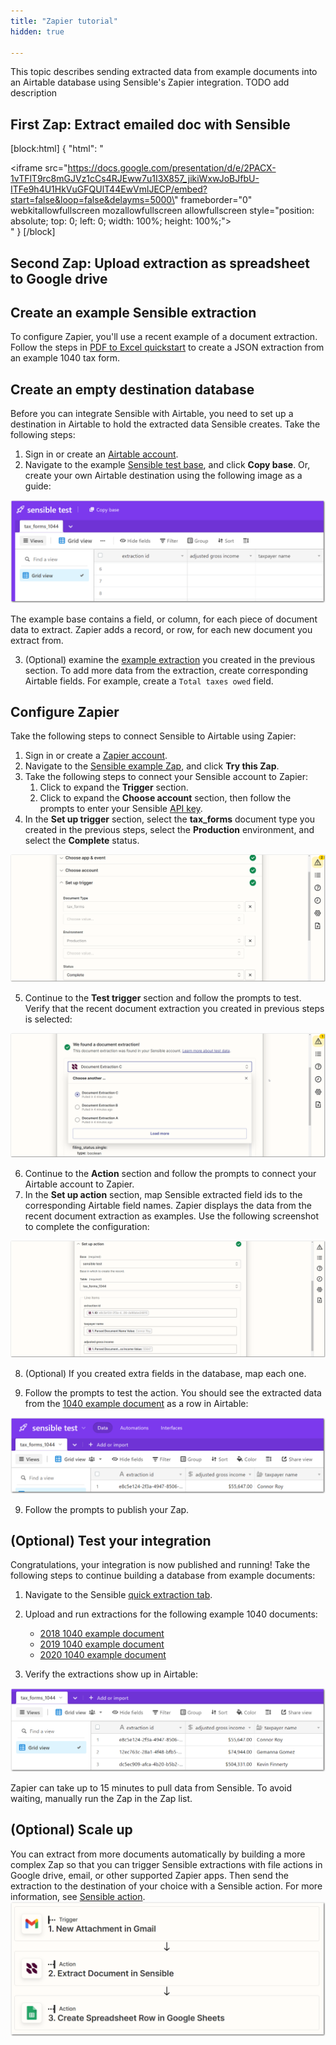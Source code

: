 ```yaml
---
title: "Zapier tutorial"
hidden: true

---
```


This topic describes sending extracted data from example documents into an Airtable database using Sensible's Zapier integration.  TODO add description





First Zap: Extract emailed doc with Sensible
---





[block:html]
{
  "html": "<div><iframe src=\"https://docs.google.com/presentation/d/e/2PACX-1vTFlT9rc8mGJVz1cCs4RJEww7u1I3X857_jikiWxwJoBJfbU-ITFe9h4U1HkVuGFQUlT44EwVmlJECP/embed?start=false&loop=false&delayms=5000\" frameborder=\"0\" webkitallowfullscreen mozallowfullscreen allowfullscreen style=\"position: absolute; top: 0; left: 0; width: 100%; height: 100%;\"></iframe></div>"
}
[/block]

Second Zap: Upload extraction as spreadsheet to Google drive
---











Create an example Sensible extraction
----

To configure Zapier, you'll use a recent example of a document extraction. Follow the steps in [PDF to Excel quickstart](doc:excel-quickstart) to create a JSON extraction from an example 1040 tax form.

Create an empty destination database
----

Before you can integrate Sensible with Airtable, you need to set up a destination in Airtable to hold the extracted data Sensible creates. Take the following steps:

1. Sign in or create an [Airtable account](https://airtable.com/).
2. Navigate to the example [Sensible test base](https://airtable.com/shrJOFW1mdUdaSMiV/tblpjJbsekvE6wEwr/viw4FaqsAD3uXBAmh?blocks=hide ), and click **Copy base**.  Or, create your own Airtable destination using the following image as a guide:

![Click to enlarge](https://raw.githubusercontent.com/sensible-hq/sensible-docs/main/readme-sync/assets/v0/images/final/zapier_7.png)

The example base contains a field, or column, for each piece of document data to extract.  Zapier adds a record, or row, for each new document you extract from.

3. (Optional) examine the [example extraction](https://app.sensible.so/quick-extraction/) you created in the previous section. To add more data from the extraction, create corresponding Airtable fields. For example, create a `Total taxes owed` field.

Configure Zapier
----

Take the following steps to connect Sensible to Airtable using Zapier:

1. Sign in or create a [Zapier account](https://zapier.com/).
2. Navigate to the [Sensible example Zap](https://zapier.com/shared/cb6b2637ef466ddf140ed14c3be66a5969acef29), and click **Try this Zap**.
3. Take the following steps to connect your Sensible account to Zapier:
   1. Click to expand the **Trigger** section.
   2. Click to expand the **Choose account** section, then follow the prompts to enter your Sensible [API key](https://app.sensible.so/account/).
4. In the **Set up trigger** section, select the **tax_forms** document type you created in the previous steps, select the **Production** environment, and select the **Complete** status. 

![Click to enlarge](https://raw.githubusercontent.com/sensible-hq/sensible-docs/main/readme-sync/assets/v0/images/final/zapier_1.png)

5. Continue to the **Test trigger** section and follow the prompts to test. Verify that the recent document extraction you created in previous steps is selected:

 ![Click to enlarge](https://raw.githubusercontent.com/sensible-hq/sensible-docs/main/readme-sync/assets/v0/images/final/zapier_2.png)

6. Continue to the **Action** section and follow the prompts to connect your Airtable account to Zapier.
7. In the **Set up action** section, map Sensible extracted field ids to the corresponding Airtable field names. Zapier displays the data from the recent document extraction as examples. Use the following screenshot to complete the configuration:

 ![Click to enlarge](https://raw.githubusercontent.com/sensible-hq/sensible-docs/main/readme-sync/assets/v0/images/final/zapier_3.png)

8. (Optional) If you created extra fields in the database, map each one.

9. Follow the prompts to test the action. You should see the extracted data from the [1040 example document](https://github.com/sensible-hq/sensible-configuration-library/raw/main/tax_forms/1040/2021/1040_2021_sample.pdf) as a row in Airtable:

![Click to enlarge](https://raw.githubusercontent.com/sensible-hq/sensible-docs/main/readme-sync/assets/v0/images/final/zapier_4.png)

9. Follow the prompts to publish your Zap. 

(Optional) Test your integration
---

Congratulations, your integration is now published and running! Take the following steps to continue building a database from example documents:

1. Navigate to the Sensible [quick extraction tab](https://app.sensible.so/quick-extraction/).
2. Upload and run extractions for the following example 1040 documents:
   - [2018 1040 example document](https://github.com/sensible-hq/sensible-configuration-library/tree/main/tax_forms/1040/2018)
   - [2019 1040 example document](https://github.com/sensible-hq/sensible-configuration-library/tree/main/tax_forms/1040/2019)
   - [2020 1040 example document](https://github.com/sensible-hq/sensible-configuration-library/tree/main/tax_forms/1040/2020)

3. Verify the extractions show up in Airtable: 

![Click to enlarge](https://raw.githubusercontent.com/sensible-hq/sensible-docs/main/readme-sync/assets/v0/images/final/zapier_5.png)

Zapier can take up to 15 minutes to pull data from Sensible. To avoid waiting, manually run the Zap in the Zap list.

(Optional) Scale up
---

You can extract from more documents automatically by building a more complex Zap so that you can trigger Sensible extractions with file actions in Google drive, email, or other supported Zapier apps.
Then send the extraction to the destination of your choice with a Sensible action.  For more information, see [Sensible action](doc:zapier#sensible-action).![Click to enlarge](https://raw.githubusercontent.com/sensible-hq/sensible-docs/main/readme-sync/assets/v0/images/final/zapier_action.png)











